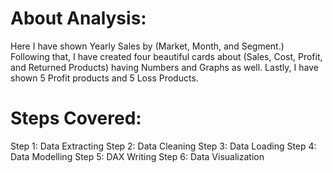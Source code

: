 # About Analysis:
Here I have shown Yearly Sales by (Market, Month, and Segment.)
Following that, I have created four beautiful cards about (Sales, Cost, Profit, and Returned Products) having Numbers and Graphs as well.
Lastly, I have shown 5 Profit products and 5 Loss Products.
 
# Steps Covered:
Step 1: Data Extracting
Step 2: Data Cleaning
Step 3: Data Loading
Step 4: Data Modelling
Step 5: DAX Writing
Step 6: Data Visualization
